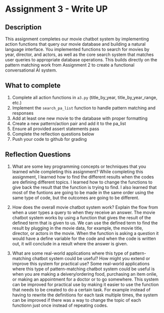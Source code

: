 # Assignment 3 - Write UP

## Description
This assignment completes our movie chatbot system by implementing action functions that query our movie database and building a natural language interface. You implemented functions to search for movies by year, director, and actors, as well as the core search system that matches user queries to appropriate database operations. This builds directly on the pattern matching work from Assignment 2 to create a functional conversational AI system.

## What to complete
1. Complete all action functions in `a3.py` (title_by_year, title_by_year_range, etc.)
2. Implement the `search_pa_list` function to handle pattern matching and responses  
3. Add at least one new movie to the database with proper formatting
4. Create a new pattern/action pair and add it to the pa_list
5. Ensure all provided assert statements pass
6. Complete the reflection questions below
7. Push your code to github for grading

## Reflection Questions

1. What are some key programming concepts or techniques that you learned while completing this assignment?
While completing this assignment, I learned how to find the different results when the codes are defining different topics. I learned how to change the functions to give back the result that the function is trying to find. I also learned that most of the funtions are going to be made in the same order using the same type of code, but the outcomes are going to be different.


2. How does the overall movie chatbot system work? Explain the flow from when a user types a query to when they receive an answer.
The movie chatbot system works by using a function that gives the result of the defined term that is given to us. We can use the defined term to find the result by plugging in the movie data, for example, the movie title, director, or actors in the movie. When the function is asking a question it would have a define variable for the code and when the code is written out, it will conclude in a result where the answer is given.


3. What are some real-world applications where this type of pattern-matching chatbot system could be useful? How might you extend or improve this system for practical use?
Some real-world applications where this type of pattern-matching chatbot system could be useful is when you are making a deivery/ordering food, purchasing an item onlie, or making an appointment for a doctor or to go somewhere. This system can be improved for practical use by making it easier to use the function that needs to be created to do a certain task. For example instead of having to rewrite the definitions for each task multiple times, the system can be improved if there was a way to change the topic of each functionn just once instead of repeating codes.
